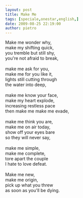 ```yaml
---
layout: post
title: Make Me
tags: [speciale,onestar,english,]
date: 2009-08-25 22:19:00
author: pietro
---
```

Make me wonder why,<br/>make my shifting quick,<br/>you tremble but still shy,<br/>you're not afraid to break,<br/><br/>make me ask for you,<br/>make me for you like it,<br/>lights still cutting through<br/>the water into deep,<br/><br/>make me know your face,<br/>make my heart explode,<br/>increasing restless pace<br/>then make me make me evade,<br/><br/>make me think you are,<br/>make me on air today,<br/>show off your eyes bare<br/>so they will never say,<br/><br/>make me simple,<br/>make me complete,<br/>tore apart the couple<br/>I hate to love defeat.<br/><br/>Make me new,<br/>make me origin,<br/>pick up what you threw<br/>as soon as you'll be dying.
